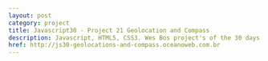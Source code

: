 ```yaml
---
layout: post
category: project
title: Javascript30 - Project 21 Geolocation and Compass
description: Javascript, HTML5, CSS3. Wes Bos project's of the 30 days with Javascript Vanilla.
href: http://js30-geolocations-and-compass.oceanoweb.com.br
---
```

